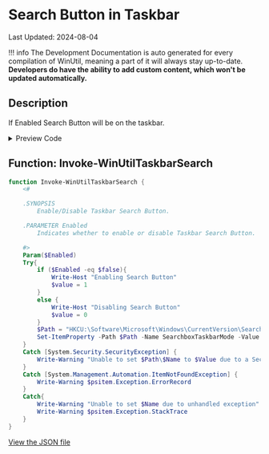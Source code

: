 # Search Button in Taskbar

Last Updated: 2024-08-04


!!! info
     The Development Documentation is auto generated for every compilation of WinUtil, meaning a part of it will always stay up-to-date. **Developers do have the ability to add custom content, which won't be updated automatically.**


## Description

If Enabled Search Button will be on the taskbar.

<!-- BEGIN CUSTOM CONTENT -->

<!-- END CUSTOM CONTENT -->

<details>
<summary>Preview Code</summary>

```json
{
  "Content": "Search Button in Taskbar",
  "Description": "If Enabled Search Button will be on the taskbar.",
  "category": "Customize Preferences",
  "link": "https://christitustech.github.io/winutil/dev/tweaks/Customize-Preferences/TaskbarSearch",
  "panel": "2",
  "Order": "a202_",
  "Type": "Toggle"
}
```
</details>

## Function: Invoke-WinUtilTaskbarSearch
```powershell
function Invoke-WinUtilTaskbarSearch {
    <#

    .SYNOPSIS
        Enable/Disable Taskbar Search Button.

    .PARAMETER Enabled
        Indicates whether to enable or disable Taskbar Search Button.

    #>
    Param($Enabled)
    Try{
        if ($Enabled -eq $false){
            Write-Host "Enabling Search Button"
            $value = 1
        }
        else {
            Write-Host "Disabling Search Button"
            $value = 0
        }
        $Path = "HKCU:\Software\Microsoft\Windows\CurrentVersion\Search\"
        Set-ItemProperty -Path $Path -Name SearchboxTaskbarMode -Value $value
    }
    Catch [System.Security.SecurityException] {
        Write-Warning "Unable to set $Path\$Name to $Value due to a Security Exception"
    }
    Catch [System.Management.Automation.ItemNotFoundException] {
        Write-Warning $psitem.Exception.ErrorRecord
    }
    Catch{
        Write-Warning "Unable to set $Name due to unhandled exception"
        Write-Warning $psitem.Exception.StackTrace
    }
}

```


<!-- BEGIN SECOND CUSTOM CONTENT -->

<!-- END SECOND CUSTOM CONTENT -->

[View the JSON file](https://github.com/ChrisTitusTech/winutil/tree/main/config/tweaks.json)

